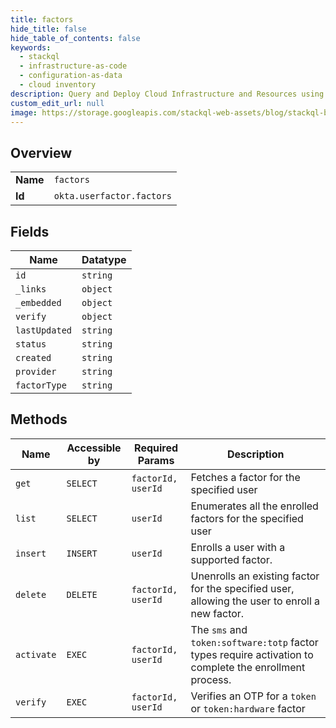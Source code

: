 ```yaml
---
title: factors
hide_title: false
hide_table_of_contents: false
keywords:
  - stackql
  - infrastructure-as-code
  - configuration-as-data
  - cloud inventory
description: Query and Deploy Cloud Infrastructure and Resources using SQL
custom_edit_url: null
image: https://storage.googleapis.com/stackql-web-assets/blog/stackql-blog-post-featured-image.png
---
```

  
    

## Overview
<table><tbody>
<tr><td><b>Name</b></td><td><code>factors</code></td></tr>
<tr><td><b>Id</b></td><td><code>okta.userfactor.factors</code></td></tr>
</tbody></table>

## Fields
| Name | Datatype |
| ---- | -------- |
| `id` | `string` |
| `_links` | `object` |
| `_embedded` | `object` |
| `verify` | `object` |
| `lastUpdated` | `string` |
| `status` | `string` |
| `created` | `string` |
| `provider` | `string` |
| `factorType` | `string` |
## Methods
| Name | Accessible by | Required Params | Description |
| ---- | ------------- | --------------- | ----------- |
| `get` | `SELECT` | `factorId, userId` | Fetches a factor for the specified user |
| `list` | `SELECT` | `userId` | Enumerates all the enrolled factors for the specified user |
| `insert` | `INSERT` | `userId` | Enrolls a user with a supported factor. |
| `delete` | `DELETE` | `factorId, userId` | Unenrolls an existing factor for the specified user, allowing the user to enroll a new factor. |
| `activate` | `EXEC` | `factorId, userId` | The `sms` and `token:software:totp` factor types require activation to complete the enrollment process. |
| `verify` | `EXEC` | `factorId, userId` | Verifies an OTP for a `token` or `token:hardware` factor |
